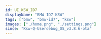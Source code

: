 ```yaml
---
id: UI_KSW_ID7
displayName: "BMW ID7 KSW"
tags: ["bmw", "bmw-id7", "ksw"]
images: ["./home.png", "./settings.png"]
since: "Ksw-Q-Userdebug_OS_v3.8.6-ota"
---
```

